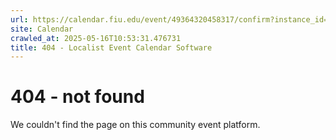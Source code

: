 ```yaml
---
url: https://calendar.fiu.edu/event/49364320458317/confirm?instance_id=49364320458318&return=https%3A%2F%2Fcalendar.fiu.edu%2Fcalendar%3Fevent_types%255B%255D%3D121719
site: Calendar
crawled_at: 2025-05-16T10:53:31.476731
title: 404 - Localist Event Calendar Software
---
```


# 404 - not found
We couldn't find the page on this community event platform.

